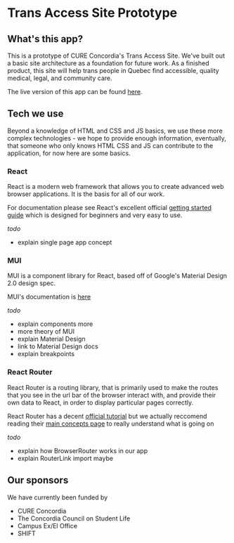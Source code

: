# Trans Access Site Prototype

## What's this app?

This is a prototype of CURE Concordia's Trans Access Site. We've built out a basic site architecture as a foundation for future work. As a finished product, this site will help trans people in Quebec find accessible, quality medical, legal, and community care.

The live version of this app can be found [here](https://trans-access-site.web.app/).

## Tech we use

Beyond a knowledge of HTML and CSS and JS basics, we use these more complex technologies - we hope to provide enough information, eventually, that someone who only knows HTML CSS and JS can contribute to the application, for now here are some basics.

### React

React is a modern web framework that allows you to create advanced web browser applications. It is the basis for all of our work.

For documentation please see React's excellent official [getting started guide](https://react.dev/learn) which is designed for beginners and very easy to use.

_todo_

- explain single page app concept

### MUI

MUI is a component library for React, based off of Google's Material Design 2.0 design spec.

MUI's documentation is [here](https://mui.com/material-ui/getting-started/overview/)

_todo_

- explain components more
- more theory of MUI
- explain Material Design
- link to Material Design docs
- explain breakpoints

### React Router

React Router is a routing library, that is primarily used to make the routes that you see in the url bar of the browser interact with, and provide their own data to React, in order to display particular pages correctly.

React Router has a decent [official tutorial](https://reactrouter.com/en/main/start/tutorial) but we actually reccomend reading their [main concepts page](https://reactrouter.com/en/main/start/concepts) to really understand what is going on

_todo_

- explain how BrowserRouter works in our app
- explain RouterLink import maybe

## Our sponsors

We have currently been funded by

- CURE Concordia
- The Concordia Council on Student Life
- Campus Ex/El Office
- SHIFT
